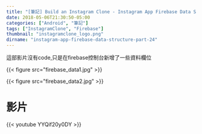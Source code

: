 ```yaml
---
title: "[筆記] Build an Instagram Clone - Instagram App Firebase Data Structure (Part 24)"
date: 2018-05-06T21:30:50-05:00
categories: ["Android", "筆記"]
tags: ["InstagramClone", "Firebase"]
thumbnail: "instagramclone_logo.png"
dirname: "instagram-app-firebase-data-structure-part-24"
---
```


這部影片沒有code,只是在firebase控制台新增了一些資料欄位

<!--more-->

{{< figure src="firebase_data1.jpg" >}}

{{< figure src="firebase_data2.jpg" >}}

# 影片

{{< youtube YYQif20y0DY >}}